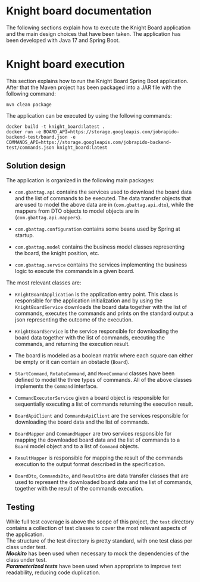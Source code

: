 # Knight board documentation
The following sections explain how to execute the Knight Board application 
and the main design choices that have been taken.
The application has been developed with Java 17 and Spring Boot.

# Knight board execution
This section explains how to run the Knight Board Spring Boot application.\
After that the Maven project has been packaged into a JAR file with the 
following command:
```
mvn clean package
```

The application can be executed by using the following commands:
```
docker build -t knight_board:latest .
docker run -e BOARD_API=https://storage.googleapis.com/jobrapido-backend-test/board.json -e COMMANDS_API=https://storage.googleapis.com/jobrapido-backend-test/commands.json knight_board:latest
```

## Solution design
The application is organized in the following main packages:
- ```com.gbattag.api``` contains the services used to download the board data 
and the list of commands to be executed. The data transfer
objects that are used to model the above data are in (```com.gbattag.api.dto```),
while the mappers from DTO objects to model objects are in (```com.gbattag.api.mappers```).

- ```com.gbattag.configuration``` contains some beans used by Spring at startup.

- ```com.gbattag.model``` contains the business model classes representing 
the board, the knight position, etc.

- ```com.gbattag.service``` contains the services implementing the business
logic to execute the commands in a given board.

The most relevant classes are:
- ```KnightBoardApplication``` is the application entry point. This class is responsible
for the application initialization and by using the ```KnightBoardService```
downloads the board data together with the list of commands, executes the
commands and prints on the standard output a json representing the outcome 
of the execution.

- ```KnightBoardService``` is the service responsible for downloading the 
board data together with the list of commands, executing the commands, and
returning the execution result.

- The board is modeled as a boolean matrix where each square can either 
be empty or it can contain an obstacle (```Board```).

- ```StartCommand```, ```RotateCommand```, and ```MoveCommand``` classes
have been defined to model the three types of commands. All of the above 
classes implements the ```Command``` interface.

- ```CommandExecutorService``` given a board object is responsible 
for sequentially executing a list of commands returning the execution 
result.

- ```BoardApiClient``` and ```CommandsApiClient``` are the services responsible
for downloading the board data and the list of commands.

- ```BoardMapper``` and ```CommandMapper``` are two services responsible for
mapping the downloaded board data and the list of commands to a ```Board```
model object and to a list of ```Command``` objects.

- ```ResultMapper``` is responsible for mapping the result of the commands 
execution to the output format described in the specification.

- ```BoardDto```, ```CommandsDto```, and ```ResultDto``` are data transfer
classes that are used to represent the downloaded board data and the list 
of commands, together with the result of the commands execution.

## Testing
While full test coverage is above the scope of this project,
the ```test``` directory contains a collection of test classes to cover the
most relevant aspects of the application.\
The structure of the test directory is pretty standard, with one test class
per class under test.\
***Mockito*** has been used when necessary to mock the dependencies of the 
class under test.\
***Parameterized tests*** have been used when appropriate to improve test 
readability, reducing code duplication.

